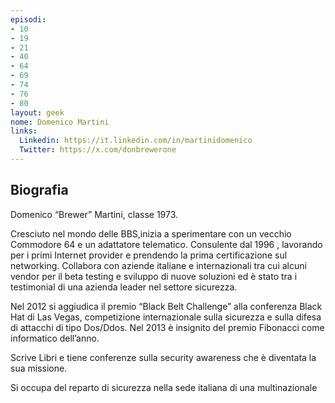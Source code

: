 ```yaml
---
episodi:
- 10
- 19
- 21
- 40
- 64
- 69
- 74
- 76
- 80
layout: geek
nome: Domenico Martini
links:
  Linkedin: https://it.linkedin.com/in/martinidomenico
  Twitter: https://x.com/donbrewerone
---
```

## Biografia
Domenico “Brewer” Martini, classe 1973.

Cresciuto nel mondo delle BBS,inizia a sperimentare con un vecchio Commodore 64 e un adattatore telematico.
Consulente dal 1996 , lavorando per i primi Internet provider e prendendo la prima certificazione sul networking.
Collabora con aziende italiane e internazionali tra cui alcuni vendor per il beta testing e
sviluppo di nuove soluzioni ed è stato tra i testimonial di una azienda leader nel settore sicurezza.

Nel 2012 si aggiudica il premio “Black Belt Challenge” alla conferenza Black Hat di Las Vegas, competizione internazionale
sulla sicurezza e sulla difesa di attacchi di tipo Dos/Ddos. Nel 2013 è insignito del premio Fibonacci come informatico dell’anno.

Scrive Libri e tiene conferenze sulla security awareness che è diventata la sua missione.

Si occupa del reparto di sicurezza nella sede italiana di una multinazionale
